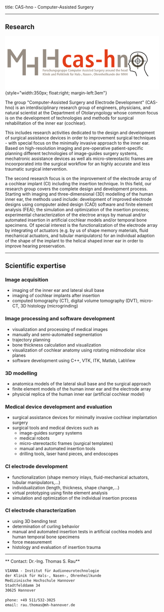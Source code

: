 title: CAS-hno - Computer-Assisted Surgery

- - - 

## Research

![cash-logo](majdani/cas-h.png){style="width:350px; float:right; margin-left:3em"}

The group "Computer-Assisted Surgery and Electrode Development" (CAS-hno) is an interdisciplinary research group of engineers, physicians, and natural scientist at the Department of Otolaryngology whose common focus is on the development of technologies and methods for surgical rehabilitation of the inner ear (cochlear). 

This includes research activities dedicated to the design and development of surgical assistance devices in order to improvement surgical techniques - with special focus on the minimally invasive approach to the inner ear. Based on high-resolution imaging and pre-operative patient-specific planning different technologies of image-guides surgery systems, mechatronic assistance devices as well als micro-stereotactic frames are incoorporated into the surgical workflow for an highly accurate and less traumatic surgical intervention. 

The second  research focus is on the improvement of the electrode array of a cochlear implant (CI) including the insertion technique. In this field, our research group covers the complete design and development process. Starting with imaging and three-dimensional (3D) modelling of the human inner ear, the methods used include: development of improved electrode designs using compputer aided design (CAD) software and finite element analysis (FEA); the simulation and optimization of the insertion process; experimental characterization of the electroe arrays by manual and/or automated insertion in artificial cochlear models and/or temporal bone specimens. Of special interest is the functionalization of the electrode array by integrating of actuators (e.g. by us of shape memory materials, fluid mechanical actuators, and tubular manipulators) for an individual adaption of the shape of the implant to the helical shaped inner ear in order to improve hearing preservation.  

- - - 

## Scientific expertise

### Image acquisition

-   imaging of the inner ear and lateral skull base
-   imaging of cochlear implants after insertion
-   computed tomography (CT), digital volume tomography (DVT), micro-CT, 3D histology (microgrinding)

### Image processing and software development

-   visualization and processing of medical images
-   manually and semi-automated segmentation
-   trajectory planning
-   bone thickness calculation and visualization
-   visualization of cochlear anatomy using rotating midmodiolar slice planes
-   software development using C++, VTK, ITK, Matlab, LabView

### 3D modelling

-   anatomica models of the lateral skull base and the surgical approach
-   finite element models of the human inner ear and the electrode array
-   physicial replica of the human inner ear (artificial cochlear model)

### Medical device development and evaluation 

-   surgical assistance devices for minimally invasive cochlear implantation surgery
-   surgical tools and medical devices such as
    - image-guides surgery systems
    - medical robots
    - micro-stereotactic frames (surgical templates)
    - manual and automated insertion tools
    - drilling tools, laser hand pieces, and endoscopes

### CI electrode development

-   functionalization (shape memory inlays, fluid-mechanical actuators, tubular manipulators,...)
-   individualization (length, thickness, shape change,...)
-   virtual prototyping using finite element analysis
-   simulation and optimization of the individual insertion process

### CI electrode characterization

-   using 3D bending test
-   determination of curling behavior
-   manual and automated insertion tests in artificial cochlea models and human temporal bone specimens
-   force measurement
-   histology and evaluation of insertion trauma



- - - 

** Contact: Dr.-Ing. Thomas S. Rau**

    VIANNA - Institut für Audioneurotechnologie
    der Klinik für Hals-, Nasen-, Ohrenheilkunde
    Medizinische Hochschule Hannover
    Stadtfelddamm 34
    30625 Hannover
    
    phone: +49 511/532-3025
    email: rau.thomas@mh-hannover.de



